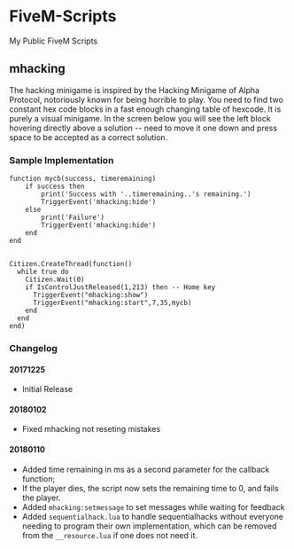 # FiveM-Scripts
My Public FiveM Scripts

## mhacking
The hacking minigame is inspired by the Hacking Minigame of Alpha Protocol, notoriously known for being horrible to play. You need to find two constant hex code blocks in a fast enough changing table of hexcode. It is purely a visual minigame. In the screen below you will see the left block hovering directly above a solution -- need to move it one down and press space to be accepted as a correct solution.

### Sample Implementation
```
function mycb(success, timeremaining)
	if success then
		print('Success with '..timeremaining..'s remaining.')
		TriggerEvent('mhacking:hide')
	else
		print('Failure')
		TriggerEvent('mhacking:hide')
	end
end


Citizen.CreateThread(function()
  while true do
    Citizen.Wait(0)
    if IsControlJustReleased(1,213) then -- Home key
	  TriggerEvent("mhacking:show")
	  TriggerEvent("mhacking:start",7,35,mycb)
    end
  end
end)
```

### Changelog

#### 20171225
* Initial Release
#### 20180102
* Fixed mhacking not reseting mistakes
#### 20180110
* Added time remaining in ms as a second parameter for the callback function;
* If the player dies, the script now sets the remaining time to 0, and fails the player. 
* Added `mhacking:setmessage` to set messages while waiting for feedback 
* Added `sequentialhack.lua` to handle sequentialhacks without everyone needing to program their own implementation, which can be removed from the `__resource.lua` if one does not need it.
